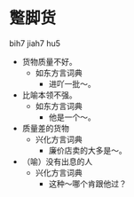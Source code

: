 # 蹩脚货
bih7 jiah7 hu5
+ 货物质量不好。
  * 如东方言词典
    - 进吖一批～。
+ 比喻本领不强。
  * 如东方言词典
    - 他是一个～。
+ 质量差的货物
  * 兴化方言词典
    - 廉价店卖的大多是～。
+ （喻）没有出息的人
  * 兴化方言词典
    - 这种～哪个肯跟他过？
